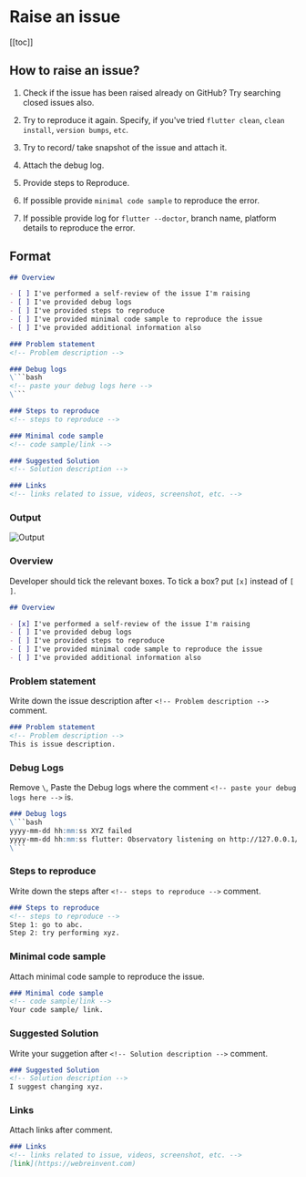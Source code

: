 # Raise an issue

[[toc]]

## How to raise an issue?

1. Check if the issue has been raised already on GitHub? Try searching closed issues also.

2. Try to reproduce it again. Specify, if you've tried `flutter clean`, `clean install`, `version bumps`, `etc`.

3. Try to record/ take snapshot of the issue and attach it.

4. Attach the debug log.

5. Provide steps to Reproduce.

6. If possible provide `minimal code sample` to reproduce the error.

7. If possible provide log for `flutter --doctor`, branch name, platform details to reproduce the error.


## Format
```markdown
## Overview

- [ ] I've performed a self-review of the issue I'm raising
- [ ] I've provided debug logs
- [ ] I've provided steps to reproduce
- [ ] I've provided minimal code sample to reproduce the issue
- [ ] I've provided additional information also

### Problem statement
<!-- Problem description -->

### Debug logs
\```bash
<!-- paste your debug logs here -->
\```

### Steps to reproduce
<!-- steps to reproduce -->

### Minimal code sample
<!-- code sample/link -->

### Suggested Solution
<!-- Solution description -->

### Links
<!-- links related to issue, videos, screenshot, etc. -->
```

### Output
<img :src="$withBase('/images/flutter/getting-started/issue.png')" alt="Output">

### Overview
Developer should tick the relevant boxes. To tick a box? put `[x]` instead of `[ ]`.

```markdown
## Overview

- [x] I've performed a self-review of the issue I'm raising
- [ ] I've provided debug logs
- [ ] I've provided steps to reproduce
- [ ] I've provided minimal code sample to reproduce the issue
- [ ] I've provided additional information also
```

### Problem statement
Write down the issue description after `<!-- Problem description -->` comment.

```markdown
### Problem statement
<!-- Problem description -->
This is issue description.
```

### Debug Logs
Remove `\`, Paste the Debug logs where the comment `<!-- paste your debug logs here -->` is.
```markdown
### Debug logs
\```bash
yyyy-mm-dd hh:mm:ss XYZ failed
yyyy-mm-dd hh:mm:ss flutter: Observatory listening on http://127.0.0.1/
\```
```

### Steps to reproduce
Write down the steps after `<!-- steps to reproduce -->` comment.
```markdown
### Steps to reproduce
<!-- steps to reproduce -->
Step 1: go to abc.
Step 2: try performing xyz.
```

### Minimal code sample
Attach minimal code sample to reproduce the issue.

```markdown
### Minimal code sample
<!-- code sample/link -->
Your code sample/ link.
```

### Suggested Solution
Write your suggetion after `<!-- Solution description -->` comment.

```markdown
### Suggested Solution
<!-- Solution description -->
I suggest changing xyz.
```

### Links
Attach links after <!-- links related to issue, videos, screenshot, etc. --> comment.

```markdown
### Links
<!-- links related to issue, videos, screenshot, etc. -->
[link](https://webreinvent.com)
```